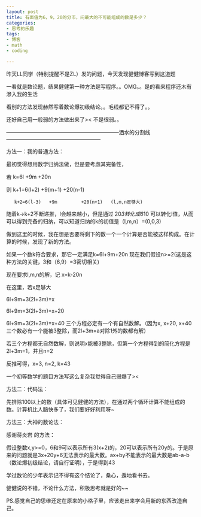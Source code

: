 ```yaml
---
layout: post
title: 有面值为6，9，20的分币，问最大的不可能组成的数是多少？
categories:
- 思考的乐趣
tags:
- 博客
- math
- coding

---
```


昨天LL同学（特别提醒不是ZL）发的问题，今天发现健健博客写到这道题

一看就是数论题，结果健健第一种方法是写程序。。OMG。。是的看来程序还木有渗入我的生活

看别的方法发现赫然写着数论爆初级结论。。毛线都记不得了。。

还好自己用一般弱的方法做出来了><  不是很弱。。

—————————————————————–洒水的分割线——————————————————

方法一：我的普通方法：

最初觉得想用数学归纳法做，但是要考虑其完备性，

若       k=6l       +9m          +20n

则     k+1=6(l+2)   +9(m+1)      +20(n-1)

       k+2=6(l-3)   +9m         +20(n+1)   (l,m,n足够大)

随着k->k+2不断递推，l会越来越小，但是通过 20*3转化成6*10 可以转化l值，从而可以得到完备的归纳，可以知道归纳的k的初值是（l,m,n）=(0,0,3)

做到这里的时候，我在想是否要将剩下的数一个一个计算是否能被这样构成。在计算的时候，发现了新的方法。

如果一个数k符合要求，那它一定满足k=6l+9m+20n 现在我们假设n>=2(这是这种方法的关键，3和（6,9）=3密切相关)

现在要求l,m,n的解，记 x=k-20n

在这里，若x足够大

6l+9m=3(2l+3m)=x

6l+9m=3(2l+3m)=x+20

6l+9m=3(2l+3m)=x+40  三个方程必定有一个有自然数解。（因为x, x+20, x+40三个数必有一个能被3整除，而2l+3m=a对除1外的数都有解）

若三个方程都无自然数解，则说明x能被3整除，但第一个方程得到的简化方程是2l+3m=1，并且n=2

反推可得，x=3, n=2, k=43

 

一个初等数学的题目方法写这么复杂我觉得自己弱爆了><

 

方法二：代码法：

先排除100以上的数（具体可见健健的方法），在通过两个循环计算不能组成的数。计算机比人脑快多了，我们要好好利用呀~

 

方法三：大神的数论法：

感谢蒋炎岩 的方法：

假设整数x,y>=0，6和9可以表示所有3(x+2)的，20可以表示所有20y的。于是原来的问题就是3x+20y+6无法表示的最大数。ax+by不能表示的最大数是ab-a-b（数论爆初级结论，请自行证明），于是得到43

学过数论的少年表示记不得有这个结论了，桑心，遁地看书去。

 

健健说的不错，不论什么方法，积极思考就是好的~~

PS.感觉自己的思维还定在原来的小格子里，应该走出来学会用新的东西改造自己。
